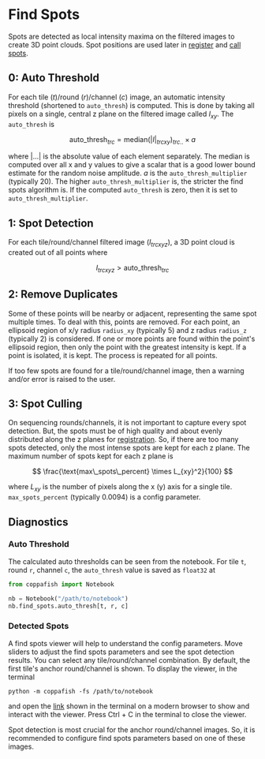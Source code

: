 # Find Spots

Spots are detected as local intensity maxima on the filtered images to create 3D point clouds. Spot positions are used 
later in [register](register.md) and [call spots](call_spots.md).

## 0: Auto Threshold

For each tile ($t$)/round ($r$)/channel ($c$) image, an automatic intensity threshold (shortened to `auto_thresh`) is 
computed. This is done by taking all pixels on a single, central z plane on the filtered image called $I_{xy}$. The 
`auto_thresh` is 

$$
\text{auto\_thresh}_{trc} = \text{median}(|I|_{trcxy})_{trc..} \times a
$$

where $|...|$ is the absolute value of each element separately. The median is computed over all x and y values to give 
a scalar that is a good lower bound estimate for the random noise amplitude. $a$ is the `auto_thresh_multiplier` 
(typically $20$). The higher `auto_thresh_multiplier` is, the stricter the find spots algorithm is. If the computed 
`auto_thresh` is zero, then it is set to `auto_thresh_multiplier`.

## 1: Spot Detection

For each tile/round/channel filtered image ($I_{trcxyz}$), a 3D point cloud is created out of all points where 

$$
I_{trcxyz} > \text{auto\_thresh}_{trc}
$$

## 2: Remove Duplicates

Some of these points will be nearby or adjacent, representing the same spot multiple times. To deal with this, points 
are removed. For each point, an ellipsoid region of x/y radius `radius_xy` (typically $5$) and z radius `radius_z` 
(typically $2$) is considered. If one or more points are found within the point's ellipsoid region, then only the point 
with the greatest intensity is kept. If a point is isolated, it is kept. The process is repeated for all points.

If too few spots are found for a tile/round/channel image, then a warning and/or error is raised to the user.

## 3: Spot Culling

On sequencing rounds/channels, it is not important to capture every spot detection. But, the spots must be of high 
quality and about evenly distributed along the z planes for [registration](register.md). So, if there are too many 
spots detected, only the most intense spots are kept for each z plane. The maximum number of spots kept for each z 
plane is 

$$
\frac{\text{max\_spots\_percent} \times L_{xy}^2}{100}
$$

where $L_{xy}$ is the number of pixels along the x (y) axis for a single tile. `max_spots_percent` (typically $0.0094$) 
is a config parameter.

## Diagnostics

### Auto Threshold

The calculated auto thresholds can be seen from the notebook. For tile `t`, round `r`, channel `c`, the `auto_thresh` 
value is saved as `float32` at

```py
from coppafish import Notebook

nb = Notebook("/path/to/notebook")
nb.find_spots.auto_thresh[t, r, c]
```

### Detected Spots

A find spots viewer will help to understand the config parameters. Move sliders to adjust the find spots parameters and 
see the spot detection results. You can select any tile/round/channel combination. By default, the first tile's anchor 
round/channel is shown. To display the viewer, in the terminal

```terminal
python -m coppafish -fs /path/to/notebook
```

and open the [link](http://127.0.0.1:8050/) shown in the terminal on a modern browser to show and interact with the 
viewer. Press Ctrl + C in the terminal to close the viewer.

Spot detection is most crucial for the anchor round/channel images. So, it is recommended to configure find spots 
parameters based on one of these images.
